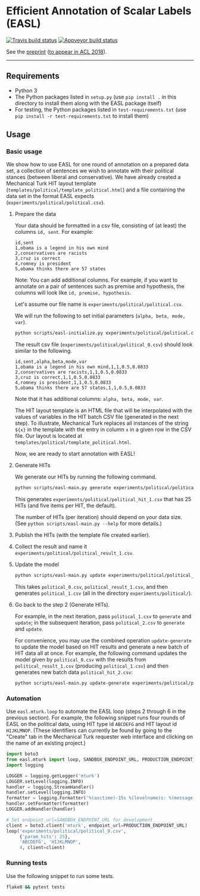 
# Efficient Annotation of Scalar Labels (EASL)

[![Travis build status](https://travis-ci.org/cjmay/EASL.svg?branch=master)](https://travis-ci.org/cjmay/EASL)
[![Appveyor build status](https://ci.appveyor.com/api/projects/status/7fy00a0hr7hklxc3/branch/master?svg=true)](https://ci.appveyor.com/project/cjmay/easl/branch/master)

See the [preprint](https://arxiv.org/abs/1806.01170) ([to appear in ACL 2018](https://acl2018.org/programme/papers/)).

- - - 
## Requirements

- Python 3
- The Python packages listed in `setup.py` (use `pip install .` in this directory to install them along with the EASL package itself)
- For testing, the Python packages listed in `test-requirements.txt` (use `pip install -r test-requirements.txt` to install them)

## Usage

### Basic usage

We show how to use EASL for one round of annotation on a prepared data set, a collection of sentences we wish to annotate with their political stances (between liberal and conservative).  We have already created a Mechanical Turk HIT layout template (`templates/political/template_political.html`) and a file containing the data set in the format EASL expects (`experiments/political/political.csv`). 
    
1. Prepare the data
    
    Your data should be formatted in a csv file, consisting of (at least) the columns `id, sent`.  For example:

    ```
    id,sent
    1,obama is a legend in his own mind
    2,conservatives are racists
    3,cruz is correct
    4,romney is president
    5,obama thinks there are 57 states
    ```
    
    Note: You can add additional columns. For example, if you want to annotate on a pair of sentences such as premise and hypothesis, the columns will look like `id, premise, hypothesis`.
    
    Let's assume our file name is `experiments/political/political.csv`.
    
    We will run the following to set initial parameters (`alpha, beta, mode, var`).
    
    ```bash
    python scripts/easl-initialize.py experiments/political/political.csv
    ```

    The result csv file (`experiments/political/political_0.csv`) should look similar to the following. 
    
    ```
    id,sent,alpha,beta,mode,var
    1,obama is a legend in his own mind,1,1,0.5,0.0833
    2,conservatives are racists,1,1,0.5,0.0833
    3,cruz is correct,1,1,0.5,0.0833
    4,romney is president,1,1,0.5,0.0833
    5,obama thinks there are 57 states,1,1,0.5,0.0833
    ```
       
    Note that it has additional columns: `alpha, beta, mode, var`.
    
    The HIT layout template is an HTML file that will be interpolated with the values of variables in the HIT batch CSV file (generated in the next step).  To illustrate, Mechanical Turk replaces all instances of the string `${x}` in the template with the entry in column `x` in a given row in the CSV file.  Our layout is located at `templates/political/template_political.html`.
    
    Now, we are ready to start annotation with EASL!

1. Generate HITs

    We generate our HITs by running the following command. 
    
    ```bash
    python scripts/easl-main.py generate experiments/political/political_0.csv --hits 25
    ```

    This generates `experiments/political/political_hit_1.csv` that has 25 HITs (and five items per HIT, the default).
    
    The number of HITs (per iteration) should depend on your data size. (See `python scripts/easl-main.py --help` for more details.)
    
1. Publish the HITs (with the template file created earlier).

1. Collect the result and name it `experiments/political/political_result_1.csv`.

1. Update the model

    ```bash
    python scripts/easl-main.py update experiments/political/political_0.csv
    ```

    This takes `political_0.csv`, `political_result_1.csv`, and then generates `political_1.csv` (all in the directory `experiments/political/`).
    
1. Go back to the step 2 (Generate HITs). 

    For example, in the next iteration, pass `political_1.csv` to `generate` and `update`; in the subsequent iteration, pass `political_2.csv` to `generate` and `update`.
    
    For convenience, you may use the combined operation `update-generate` to update the model based on HIT results and generate a new batch of HIT data all at once.  For example, the following command updates the model given by `political_0.csv` with the results from `political_result_1.csv` (producing `political_1.csv`) and then generates new batch data `political_hit_2.csv`:

    ```bash
    python scripts/easl-main.py update-generate experiments/political/political_0.csv --hits 25
    ```
    
### Automation

Use `easl.mturk.loop` to automate the EASL loop (steps 2 through 6 in the previous section).  For example, the following snippet runs four rounds of EASL on the political data, using HIT type id `ABCDEFG` and HIT layout id `HIJKLMNOP`.  (These identifiers can currently be found by going to the "Create" tab in the Mechanical Turk requester web interface and clicking on the name of an existing project.)

```python
import boto3
from easl.mturk import loop, SANDBOX_ENDPOINT_URL, PRODUCTION_ENDPOINT_URL
import logging

LOGGER = logging.getLogger('mturk')
LOGGER.setLevel(logging.INFO)
handler = logging.StreamHandler()
handler.setLevel(logging.INFO)
formatter = logging.Formatter('%(asctime)-15s %(levelname)s: %(message)s')
handler.setFormatter(formatter)
LOGGER.addHandler(handler)

# Set endpoint_url=SANDBOX_ENDPOINT_URL for development
client = boto3.client('mturk', endpoint_url=PRODUCTION_ENDPOINT_URL)
loop('experiments/political/political_0.csv',
     {'param_hits': 25},
     'ABCDEFG', 'HIJKLMNOP',
     4, client=client)
```

### Running tests

Use the following snippet to run some tests.

```bash
flake8 && pytest tests
```
